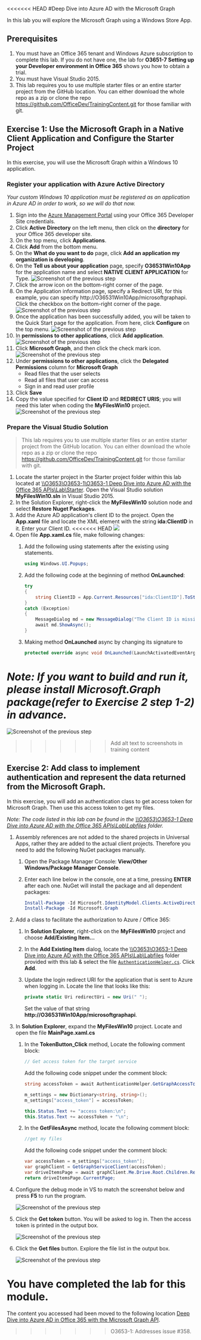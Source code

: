 <<<<<<< HEAD
#Deep Dive into Azure AD with the Microsoft Graph

In this lab you will explore the Microsoft Graph using a Windows Store App.

## Prerequisites
1. You must have an Office 365 tenant and Windows Azure subscription to complete this lab. If you do not have one, the lab for **O3651-7 Setting up your Developer environment in Office 365** shows you how to obtain a trial.
1. You must have Visual Studio 2015.
1. This lab requires you to use multiple starter files or an entire starter project from the GitHub location. You can either download the whole repo as a zip or clone the repo https://github.com/OfficeDev/TrainingContent.git for those familiar with git.

## Exercise 1: Use the Microsoft Graph in a Native Client Application and Configure the Starter Project
In this exercise, you will use the Microsoft Graph within a Windows 10 application. 

### Register your application with Azure Active Directory
*Your custom Windows 10 application must be registered as an application in Azure AD in order to work, so we will do that now.*

1. Sign into the [Azure Management Portal](https://manage.windowsazure.com/ "Azure Management Portal") using your Office 365 Developer Site credentials.
2. Click **Active Directory** on the left menu, then click on the **directory** for your Office 365 developer site.
3. On the top menu, click **Applications**.
4. Click **Add** from the bottom menu.
5. On the **What do you want to do** page, click **Add an application my organization is developing**.
6. On the **Tell us about your application** page, specify **O36531Win10App** for the application name and select **NATIVE CLIENT APPLICATION** for Type.
![Screenshot of the previous step](Images/1.png)
7. Click the arrow icon on the bottom-right corner of the page.
8. On the Application information page, specify a Redirect URI, for this example, you can specify http://O36531Win10App/microsoftgraphapi. Click the checkbox on the bottom-right corner of the page.
![Screenshot of the previous step](Images/2.png)
9. Once the application has been successfully added, you will be taken to the Quick Start page for the application. From here, click **Configure** on the top menu.
![Screenshot of the previous step](Images/3.png)
10. In **permissions to other applications**, click **Add application**.
![Screenshot of the previous step](Images/4.png)
11. Click **Microsoft Graph**, and then click the check mark icon. 
![Screenshot of the previous step](Images/5.png)
12. Under **permissions to other applications**, click the **Delegated Permissions** column for **Microsoft Graph**
    - Read files that the user selects
	- Read all files that user can access	
	- Sign in and read user profile
13. Click **Save**
14. Copy the value specified for **Client ID** and **REDIRECT URIS**; you will need this later when coding the **MyFilesWin10** project.
![Screenshot of the previous step](Images/6.png)

### Prepare the Visual Studio Solution

> This lab requires you to use multiple starter files or an entire starter project from the GitHub location. You can either download the whole repo as a zip or clone the repo https://github.com/OfficeDev/TrainingContent.git for those familiar with git.

1. Locate the starter project in the Starter project folder within this lab located at [\\\O3653\O3653-1\O3653-1 Deep Dive into Azure AD with the Office 365 APIs\Lab\Starter](Lab/Starter). Open the Visual Studio solution **MyFilesWin10.sln** in Visual Studio 2015.
1. In the Solution Explorer, right-click the **MyFilesWin10** solution node and select **Restore Nuget Packages**.
1. Add the Azure AD application's client ID to the project. Open the **App.xaml** file and locate the XML element with the string **ida:ClientID** in it. Enter your Client ID.
<<<<<<< HEAD
![](Images/7.png)
1. Open file **App.xaml.cs** file, make following changes:
	1. Add the following using statements after the existing using statements.
	
	 	````c#    
	    using Windows.UI.Popups;
		````

	1. Add the following code at the beginning of method **OnLaunched**:
	
		````c#    
	    try
	    {
	        string ClientID = App.Current.Resources["ida:ClientID"].ToString();
	    }
	    catch (Exception)
	    {
	        MessageDialog md = new MessageDialog("The Client ID is missing. Please add the Client ID to the 'ida:ClientID' setting in App.xaml.");
	        await md.ShowAsync();
	    }
		````
	1. Making method **OnLaunched** async by changing its signature to
	 	````c#    
	    protected override async void OnLaunched(LaunchActivatedEventArgs e)
		````

*Note: If you want to build and run it, please install Microsoft.Graph package(refer to Exercise 2 step 1-2) in advance.*
=======
![Screenshot of the previous step](Images/7.png)
>>>>>>> Add alt text to screenshots in training content

## Exercise 2: Add class to implement authentication and represent the data returned from the Microsoft Graph.
In this exercise, you will add an authentication class to get access token for Microsoft Graph. Then use this access token to get my files.

*Note: The code listed in this lab can be found in the [\\\O3653\O3653-1 Deep Dive into Azure AD with the Office 365 APIs\Lab\Labfiles](Lab/Labfiles) folder.*

1. Assembly references are not added to the shared projects in Universal Apps, rather they are added to the actual client projects. Therefore you need to add the following NuGet packages manually.
	1. Open the Package Manager Console: **View/Other Windows/Package Manager Console**.
	1. Enter each line below in the console, one at a time, pressing **ENTER** after each one. NuGet will install the package and all dependent packages:
	
		````powershell
		Install-Package -Id Microsoft.IdentityModel.Clients.ActiveDirectory
		Install-Package -Id Microsoft.Graph		
		````

1. Add a class to facilitate the authorization to Azure / Office 365:
	1. In **Solution Explorer**, right-click on the **MyFilesWin10** project and choose **Add/Existing Item...**
	1. In the **Add Existing Item** dialog, locate the [\\\O3653\O3653-1 Deep Dive into Azure AD with the Office 365 APIs\Lab\Labfiles](Lab/Labfiles) folder provided with this lab & select the file [`AuthenticationHelper.cs`](/O3653/O3653-1%20Deep%20Dive%20into%20Azure%20AD%20with%20the%20Office%20365%20APIs/Lab/Labfiles/AuthenticationHelper.cs). Click **Add**.
    1. Update the login redirect URI for the application that is sent to Azure when logging in. Locate the line that looks like this:

		````c#
		private static Uri redirectUri = new Uri(" ");
		````
		
		Set the value of that string **http://O36531Win10App/microsoftgraphapi**.

1. In **Solution Explorer**, expand the **MyFilesWin10** project. Locate and open the file **MainPage.xaml.cs**
	1. In the **TokenButton_Click** method, Locate the following comment block:

		````c#    
	    // Get access token for the target service
		````
	
		Add the following code snippet under the comment block:

		````c#
		string accessToken = await AuthenticationHelper.GetGraphAccessTokenAsync();

        m_settings = new Dictionary<string, string>();
        m_settings["access_token"] = accessToken;

        this.Status.Text += "access token:\n";
        this.Status.Text += accessToken + "\n";       
		````

    1. In the **GetFilesAsync** method, locate the following comment block:

		````c#
		//get my files
		````

		Add the following code snippet under the comment block:

		````c#
		var accessToken = m_settings["access_token"];
        var graphClient = GetGraphServiceClient(accessToken);
        var driveItemsPage = await graphClient.Me.Drive.Root.Children.Request().GetAsync();
        return driveItemsPage.CurrentPage;
		````		
    
1. Configure the debug mode in VS to match the screenshot below and press **F5** to run the program.

   ![Screenshot of the previous step](Images/8.png)

1. Click the **Get token** button. You will be asked to log in. Then the access token is printed in the output box.

   ![Screenshot of the previous step](Images/9.png)

1. Click the **Get files** button. Explore the file list in the output box.

   ![Screenshot of the previous step](Images/10.png)


You have completed the lab for this module.
=======
The content you accessed had been moved to the following location [Deep Dive into Azure AD in Office 365 with the Microsoft Graph API](../O3653-1%20Deep%20Dive%20into%20Azure%20AD%20in%20Office%20365%20with%20the%20Microsoft%20Graph%20API).
>>>>>>> O3653-1: Addresses issue #358.
